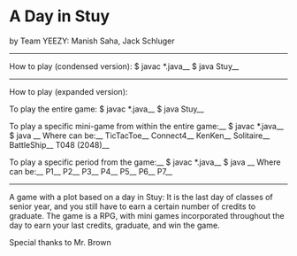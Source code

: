# A Day in Stuy
by Team YEEZY: Manish Saha, Jack Schluger


*******
How to play (condensed version):
$ javac *.java__
$ java Stuy__

******
How to play (expanded version):

To play the entire game:
$ javac *.java__
$ java Stuy__

To play a specific mini-game from within the entire game:__
$ javac *.java__
$ java <game>__
Where <game> can be:__
      TicTacToe__
      Connect4__
      KenKen__
      Solitaire__
      BattleShip__
      T048 (2048)__

To play a specific period from the game:__
$ javac *.java__
$ java <period>__
Where <period> can be:__
      P1__
      P2__
      P3__
      P4__
      P5__
      P6__
      P7__
******


A game with a plot based on a day in Stuy: It is the last day of classes of senior year, and you still have to earn a certain number of credits to graduate. The game is a RPG, with mini games incorporated throughout the day to earn your last credits, graduate, and win the game.

Special thanks to Mr. Brown

